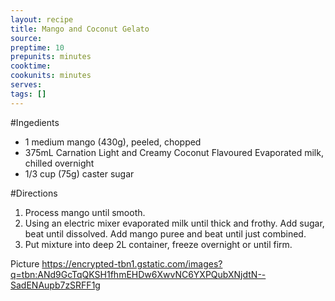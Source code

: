 ```yaml
---
layout: recipe
title: Mango and Coconut Gelato
source: 
preptime: 10
prepunits: minutes
cooktime: 
cookunits: minutes
serves: 
tags: []
---
```

#Ingedients
* 1 medium mango (430g), peeled, chopped
* 375mL Carnation Light and Creamy Coconut Flavoured Evaporated milk, chilled overnight
* 1/3 cup (75g) caster sugar

#Directions
1. Process mango until smooth.
2. Using an electric mixer evaporated milk until thick and frothy. Add sugar, beat until dissolved. Add mango puree and beat until just combined.
3. Put mixture into deep 2L container, freeze overnight or until firm.

Picture
https://encrypted-tbn1.gstatic.com/images?q=tbn:ANd9GcTqQKSH1fhmEHDw6XwvNC6YXPQubXNjdtN--SadENAupb7zSRFF1g